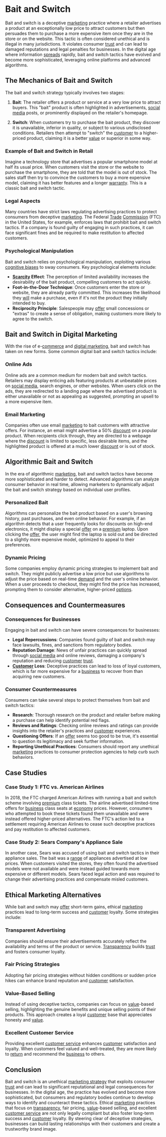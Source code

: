 # Bait and Switch

Bait and switch is a deceptive [marketing](../m/marketing.md) practice where a retailer advertises a product at an exceptionally low price to attract customers but then persuades them to purchase a more expensive item once they are in the store or on the website. This tactic is often considered unethical and is illegal in many jurisdictions. It violates consumer [trust](../t/trust.md) and can lead to damaged reputations and legal penalties for businesses. In the digital age where information [spreads](../s/spreads.md) rapidly, bait and switch tactics have evolved and become more sophisticated, leveraging online platforms and advanced algorithms.

## The Mechanics of Bait and Switch

The bait and switch strategy typically involves two stages:

1. **Bait**: The retailer offers a product or service at a very low price to attract buyers. This "bait" product is often highlighted in advertisements, [social media](../s/social_media.md) posts, or prominently displayed on the retailer's homepage.
  
2. **Switch**: When customers try to purchase the bait product, they discover it is unavailable, inferior in quality, or subject to various undisclosed conditions. Retailers then attempt to "switch" the [customer](../c/customer.md) to a higher-priced product, claiming it is a better [value](../v/value.md) or superior in some way.

### Example of Bait and Switch in Retail

Imagine a technology store that advertises a popular smartphone model at half its usual price. When customers visit the store or the website to purchase the smartphone, they are told that the model is out of stock. The sales staff then try to convince the customers to buy a more expensive model, claiming it has better features and a longer [warranty](../w/warranty.md). This is a classic bait and switch tactic.

### Legal Aspects

Many countries have strict laws regulating advertising practices to protect consumers from deceptive [marketing](../m/marketing.md). The Federal [Trade](../t/trade.md) [Commission](../c/commission.md) (FTC) in the United States, for example, enforces laws that prohibit bait and switch tactics. If a company is found guilty of engaging in such practices, it can face significant fines and be required to make restitution to affected customers.

### Psychological Manipulation

Bait and switch relies on psychological manipulation, exploiting various [cognitive biases](../c/cognitive_biases_in_trading.md) to sway consumers. Key psychological elements include:

- **[Scarcity](../s/scarcity.md) Effect**: The perception of limited availability increases the desirability of the bait product, compelling customers to act quickly.
- **Foot-in-the-Door Technique**: Once customers enter the store or website, they are already partly committed. This increases the likelihood they [will](../w/will.md) make a purchase, even if it's not the product they initially intended to buy.
- **Reciprocity Principle**: Salespeople may [offer](../o/offer.md) small concessions or "extras" to create a sense of obligation, making customers more likely to agree to the switch.

## Bait and Switch in Digital Marketing

With the rise of e-[commerce](../c/commerce.md) and [digital marketing](../d/digital_marketing.md), bait and switch has taken on new forms. Some common digital bait and switch tactics include:

### Online Ads

Online ads are a common medium for modern bait and switch tactics. Retailers may display enticing ads featuring products at unbeatable prices on [social media](../s/social_media.md), search engines, or other websites. When users click on the ads, they are redirected to a landing page where the advertised product is either unavailable or not as appealing as suggested, prompting an upsell to a more expensive item.

### Email Marketing

Companies often use email [marketing](../m/marketing.md) to bait customers with attractive offers. For instance, an email might advertise a 50% [discount](../d/discount.md) on a popular product. When recipients click through, they are directed to a webpage where the [discount](../d/discount.md) is limited to specific, less desirable items, and the highlighted product is offered at a much lower [discount](../d/discount.md) or is out of stock.

## Algorithmic Bait and Switch

In the era of algorithmic [marketing](../m/marketing.md), bait and switch tactics have become more sophisticated and harder to detect. Advanced algorithms can analyze consumer behavior in real time, allowing marketers to dynamically adjust the bait and switch strategy based on individual user profiles.

### Personalized Bait

Algorithms can personalize the bait product based on a user's browsing history, past purchases, and even online behavior. For example, if an algorithm detects that a user frequently looks for discounts on high-end electronics, it might display a special [offer](../o/offer.md) on a [premium](../p/premium.md) laptop. Upon clicking the [offer](../o/offer.md), the user might find the laptop is sold out and be directed to a slightly more expensive model, optimized to appeal to their preferences.

### Dynamic Pricing

Some companies employ dynamic pricing strategies to implement bait and switch. They might publicly advertise a low price but use algorithms to adjust the price based on real-time [demand](../d/demand.md) and the user's online behavior. When a user proceeds to checkout, they might find the price has increased, prompting them to consider alternative, higher-priced [options](../o/options.md).

## Consequences and Countermeasures

### Consequences for Businesses

Engaging in bait and switch can have severe consequences for businesses:

- **Legal Repercussions**: Companies found guilty of bait and switch may face lawsuits, fines, and sanctions from regulatory bodies.
- **Reputation Damage**: News of unfair practices can quickly spread through [social media](../s/social_media.md) and online reviews, damaging a company's reputation and reducing [customer](../c/customer.md) [trust](../t/trust.md).
- **[Customer](../c/customer.md) Loss**: Deceptive practices can lead to loss of loyal customers, which is far more expensive for a [business](../b/business.md) to recover from than acquiring new customers.

### Consumer Countermeasures

Consumers can take several steps to protect themselves from bait and switch tactics:

- **Research**: Thorough research on the product and retailer before making a purchase can help identify potential red flags.
- **Reviews and Ratings**: Checking online reviews and ratings can provide insights into the retailer's practices and [customer](../c/customer.md) experiences.
- **Questioning Offers**: If an [offer](../o/offer.md) seems too good to be true, it's essential to question its legitimacy and seek further information.
- **Reporting Unethical Practices**: Consumers should report any unethical [marketing](../m/marketing.md) practices to consumer protection agencies to help curb such behaviors.

## Case Studies

### Case Study 1: FTC vs. American Airlines

In 2018, the FTC charged American Airlines with running a bait and switch scheme involving [premium](../p/premium.md) class tickets. The airline advertised limited-time offers for [business](../b/business.md) class seats at [economy](../e/economy.md) prices. However, consumers who attempted to book these tickets found them unavailable and were instead offered higher-priced alternatives. The FTC's action led to a settlement requiring American Airlines to cease such deceptive practices and pay restitution to affected customers.

### Case Study 2: Sears Company's Appliance Sale

In another case, Sears was accused of using bait and switch tactics in their appliance sales. The bait was a [range](../r/range.md) of appliances advertised at low prices. When customers visited the stores, they often found the advertised models were not available and were instead guided towards more expensive or different models. Sears faced legal action and was required to change their advertising practices and compensate misled customers.

## Ethical Marketing Alternatives

While bait and switch may [offer](../o/offer.md) short-term gains, ethical [marketing](../m/marketing.md) practices lead to long-term success and [customer](../c/customer.md) loyalty. Some strategies include:

### Transparent Advertising

Companies should ensure their advertisements accurately reflect the availability and terms of the product or service. [Transparency](../t/transparency.md) builds [trust](../t/trust.md) and fosters consumer loyalty.

### Fair Pricing Strategies

Adopting fair pricing strategies without hidden conditions or sudden price hikes can enhance brand reputation and [customer](../c/customer.md) satisfaction.

### Value-Based Selling

Instead of using deceptive tactics, companies can focus on [value](../v/value.md)-based selling, highlighting the genuine benefits and unique selling points of their products. This approach creates a loyal [customer](../c/customer.md) base that appreciates honesty and [value](../v/value.md).

### Excellent Customer Service

Providing excellent [customer service](../c/customer_service.md) enhances [customer](../c/customer.md) satisfaction and loyalty. When customers feel valued and well-treated, they are more likely to [return](../r/return.md) and recommend the [business](../b/business.md) to others.

## Conclusion

Bait and switch is an unethical [marketing strategy](../m/marketing_strategy.md) that exploits consumer [trust](../t/trust.md) and can lead to significant reputational and legal consequences for businesses. In the digital age, the practice has evolved and become more sophisticated, but consumers and regulatory bodies continue to develop ways to identify and counteract these tactics. Ethical [marketing](../m/marketing.md) practices that focus on [transparency](../t/transparency.md), fair pricing, [value](../v/value.md)-based selling, and excellent [customer service](../c/customer_service.md) are not only legally compliant but also foster long-term success and [customer](../c/customer.md) loyalty. By steering clear of deceptive strategies, businesses can build lasting relationships with their customers and create a trustworthy brand image.
